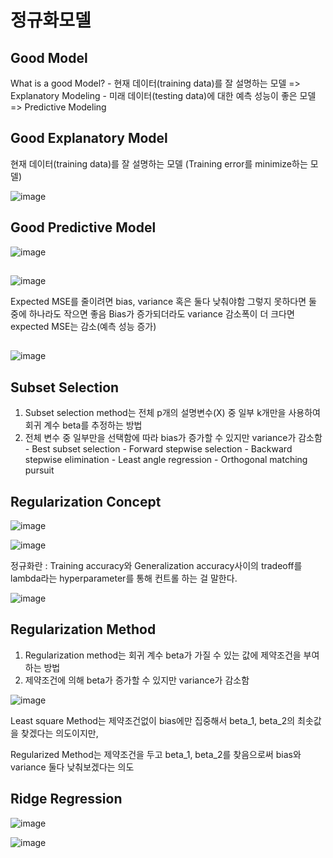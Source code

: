 # 정규화모델

## Good Model
What is a good Model?
    - 현재 데이터(training data)를 잘 설명하는 모델 => Explanatory Modeling
    - 미래 데이터(testing data)에 대한 예측 성능이 좋은 모델 => Predictive Modeling
    
## Good Explanatory Model
현재 데이터(training data)를 잘 설명하는 모델
(Training error를 minimize하는 모델)

![image](https://user-images.githubusercontent.com/79880336/111635769-32b36e00-883b-11eb-8f06-6f338a08cfae.png)

## Good Predictive Model

![image](https://user-images.githubusercontent.com/79880336/111635785-3646f500-883b-11eb-974a-b4b2d085770d.png)

##

![image](https://user-images.githubusercontent.com/79880336/111635799-39da7c00-883b-11eb-9ce6-5e5e594f98fa.png)

Expected MSE를 줄이려면 bias, variance 혹은 둘다 낮춰야함
그렇지 못하다면 둘 중에 하나라도 작으면 좋음
Bias가 증가되더라도 variance 감소폭이 더 크다면 expected MSE는 감소(예측 성능 증가)


##
![image](https://user-images.githubusercontent.com/79880336/111635901-524a9680-883b-11eb-8884-5f3a8ab9c969.png)

## Subset Selection
1) Subset selection method는 전체 p개의 설명변수(X) 중 일부 k개만을 사용하여 회귀 계수 beta를 추정하는 방법
2) 전체 변수 중 일부만을 선택함에 따라 bias가 증가할 수 있지만 variance가 감소함
        - Best subset selection
        - Forward stepwise selection
        - Backward stepwise elimination
        - Least angle regression
        - Orthogonal matching pursuit

## Regularization Concept

![image](https://user-images.githubusercontent.com/79880336/111635946-5d9dc200-883b-11eb-8c9d-eace15d1337d.png)

![image](https://user-images.githubusercontent.com/79880336/111635965-61c9df80-883b-11eb-9010-1eacc721e3c2.png)

정규화란 
: Training accuracy와 Generalization accuracy사이의 tradeoff를 lambda라는 hyperparameter를 통해 컨트롤 하는 걸 말한다.

![image](https://user-images.githubusercontent.com/79880336/111635991-69898400-883b-11eb-84b6-df84bc81e862.png)

## Regularization Method
1) Regularization method는 회귀 계수 beta가 가질 수 있는 값에 제약조건을 부여하는 방법
2) 제약조건에 의해 beta가 증가할 수 있지만 variance가 감소함

![image](https://user-images.githubusercontent.com/79880336/111636018-6ee6ce80-883b-11eb-9a04-8bc09ed6acfa.png)

Least square Method는 제약조건없이 bias에만 집중해서 beta_1, beta_2의 최솟값을 찾겠다는 의도이지만,

Regularized Method는 제약조건을 두고 beta_1, beta_2를 찾음으로써 bias와 variance 둘다 낮춰보겠다는 의도

## Ridge Regression

![image](https://user-images.githubusercontent.com/79880336/111636038-74dcaf80-883b-11eb-8d79-c813d9901ea3.png)

![image](https://user-images.githubusercontent.com/79880336/111636052-77d7a000-883b-11eb-9c2c-86fae664f949.png)
